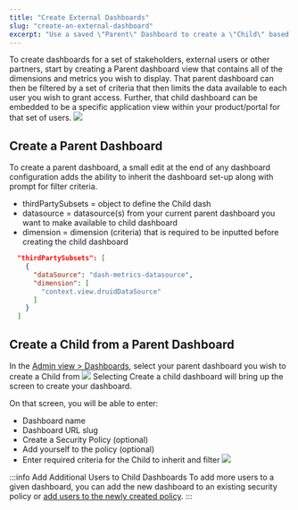 ```yaml
---
title: "Create External Dashboards"
slug: "create-an-external-dashboard"
excerpt: "Use a saved \"Parent\" Dashboard to create a \"Child\" based on predetermined filters"
---
```

To create dashboards for a set of stakeholders, external users or other partners, start by creating a Parent dashboard view that contains all of the dimensions and metrics you wish to display. That parent dashboard can then be filtered by a set of criteria that then limits the data available to each user you wish to grant access. Further, that child dashboard can be embedded to be a specific application view within your product/portal for that set of users.
![](https://files.readme.io/cc0ee04-Child_Dash.png)

## Create a Parent Dashboard

To create a parent dashboard, a small edit at the end of any dashboard configuration adds the ability to inherit the dashboard set-up along with prompt for filter criteria.
  * thirdPartySubsets = object to define the Child dash
  * datasource = datasource(s) from your current parent dashboard you want to make available to child dashboard
  * dimension = dimension (criteria) that is required to be inputted before creating the child dashboard 

```json
  "thirdPartySubsets": [
    {
      "dataSource": "dash-metrics-datasource",
      "dimension": [
        "context.view.druidDataSource"
      ]
    }
  ]
```

## Create a Child from a Parent Dashboard

In the [Admin view > Dashboards](/explore-admin), select your parent dashboard you wish to create a Child from
![](https://files.readme.io/0c4c937-Parent_Dash.png)
Selecting Create a child dashboard will bring up the screen to create your dashboard. 

On that screen, you will be able to enter:

  * Dashboard name
  * Dashboard URL slug
  * Create a Security Policy (optional)
  * Add yourself to the policy (optional)
  * Enter required criteria for the Child to inherit and filter 
![](https://files.readme.io/3806f1e-Child_Dash_Create.png)

:::info Add Additional Users to Child Dashboards
To add more users to a given dashboard, you can add the new dashboard to an existing security policy or [add users to the newly created policy](/admin-security).
:::